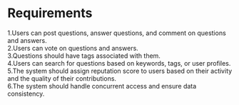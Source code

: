 # Requirements
1.Users can post questions, answer questions, and comment on questions and answers.<br/>
2.Users can vote on questions and answers.<br/>
3.Questions should have tags associated with them.<br/>
4.Users can search for questions based on keywords, tags, or user profiles.<br/>
5.The system should assign reputation score to users based on their activity and the quality of their contributions.<br/>
6.The system should handle concurrent access and ensure data consistency.<br/>
